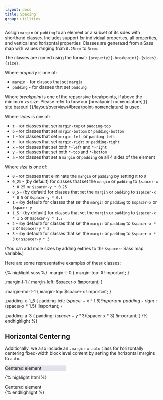 ```yaml
---
layout: docs
title: Spacing
group: utilities
---
```


Assign `margin` or `padding` to an element or a subset of its sides with shorthand classes. Includes support for individual properties, all properties, and vertical and horizontal properties. Classes are generated from a Sass map with values ranging from `0.25rem` to `3rem`.

The classes are named using the format: `{property}{-breakpoint}-{sides}-{size}`.

Where *property* is one of:

* `margin` - for classes that set `margin`
* `padding` - for classes that set `padding`

Where *breakpoint* is one of the repsonsive breakpoints, if above the minimum `xs` size.  Please refer to how our [breakpoint nomenclature]({{ site.baseurl }}/layout/overview/#breakpoint-nomenclature) is used.

Where *sides* is one of:

* `t` - for classes that set `margin-top` or `padding-top`
* `b` - for classes that set `margin-bottom` or `padding-bottom`
* `l` - for classes that set `margin-left` or `padding-left`
* `r` - for classes that set `margin-right` or `padding-right`
* `x` - for classes that set both `*-left` and `*-right`
* `y` - for classes that set both `*-top` and `*-bottom`
* `a` - for classes that set a `margin` or `padding` on all 4 sides of the element

Where *size* is one of:

* `0` - for classes that eliminate the `margin` or `padding` by setting it to `0`
* `0_25` - (by default) for classes that set the `margin` or `padding` to `$spacer-x * 0.25` or `$spacer-y * 0.25`
* `0_5` - (by default) for classes that set the `margin` or `padding` to `$spacer-x * 0.5` or `$spacer-y * 0.5`
* `1` - (by default) for classes that set the `margin` or `padding` to `$spacer-x` or `$spacer-y`
* `1_5` - (by default) for classes that set the `margin` or `padding` to `$spacer-x * 1.5` or `$spacer-y * 1.5`
* `2` - (by default) for classes that set the `margin` or `padding` to `$spacer-x * 2` or `$spacer-y * 2`
* `3` - (by default) for classes that set the `margin` or `padding` to `$spacer-x * 3` or `$spacer-y * 3`

(You can add more sizes by adding entries to the `$spacers` Sass map variable.)

Here are some representative examples of these classes:

{% highlight scss %}
.margin-t-0 {
  margin-top: 0 !important;
}

.margin-l-1 {
  margin-left: $spacer-x !important;
}

.margin-md-t-1 {
  margin-top: $spacer-x !important;
}

.padding-x-1_5 {
  padding-left: ($spacer-x * 1.5) !important;
  padding-right: ($spacer-x * 1.5) !important;
}

.padding-a-3 {
  padding: ($spacer-y * 3) ($spacer-x * 3) !important;
}
{% endhighlight %}

## Horizontal Centering
Additionally, we also include an `.margin-x-auto` class for horizontally centering fixed-width block level content by setting the horizontal margins to `auto`.

<div class="cf-example">
  <div class="margin-x-auto" style="width: 200px; background-color: rgba(86,61,124,.15);">
    Centered element
  </div>
</div>

{% highlight html %}
<div class="margin-x-auto" style="width: 200px;">
  Centered element
</div>
{% endhighlight %}
